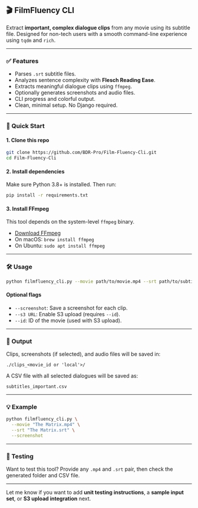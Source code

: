 ## 🎬 FilmFluency CLI

Extract **important, complex dialogue clips** from any movie using its subtitle file. Designed for non-tech users with a smooth command-line experience using `tqdm` and `rich`.

---

### ✅ Features

* Parses `.srt` subtitle files.
* Analyzes sentence complexity with **Flesch Reading Ease**.
* Extracts meaningful dialogue clips using `ffmpeg`.
* Optionally generates screenshots and audio files.
* CLI progress and colorful output.
* Clean, minimal setup. No Django required.

---

### 🚀 Quick Start

#### 1. Clone this repo

```bash
git clone https://github.com/BDR-Pro/Film-Fluency-Cli.git
cd Film-Fluency-Cli
```

#### 2. Install dependencies

Make sure Python 3.8+ is installed. Then run:

```bash
pip install -r requirements.txt
```

#### 3. Install FFmpeg

This tool depends on the system-level `ffmpeg` binary.

* [Download FFmpeg](https://ffmpeg.org/download.html)
* On macOS: `brew install ffmpeg`
* On Ubuntu: `sudo apt install ffmpeg`

---

### 🛠️ Usage

```bash
python filmfluency_cli.py --movie path/to/movie.mp4 --srt path/to/subtitles.srt
```

#### Optional flags

* `--screenshot`: Save a screenshot for each clip.
* `--s3 URL`: Enable S3 upload (requires `--id`).
* `--id`: ID of the movie (used with S3 upload).

---

### 📁 Output

Clips, screenshots (if selected), and audio files will be saved in:

```
./clips_<movie_id or 'local'>/
```

A CSV file with all selected dialogues will be saved as:

```
subtitles_important.csv
```

---

### 💡 Example

```bash
python filmfluency_cli.py \
  --movie "The Matrix.mp4" \
  --srt "The Matrix.srt" \
  --screenshot
```

---

### 🧪 Testing

Want to test this tool? Provide any `.mp4` and `.srt` pair, then check the generated folder and CSV file.

---

Let me know if you want to add **unit testing instructions**, a **sample input set**, or **S3 upload integration** next.

